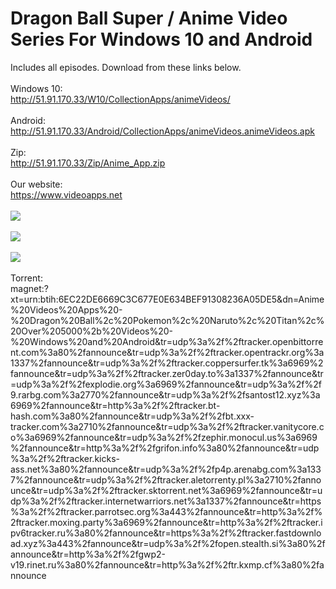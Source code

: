 # Dragon Ball Super / Anime Video Series For Windows 10 and Android
Includes all episodes. Download from these links below.
<br/>
<br/>
Windows 10:
<br/>
http://51.91.170.33/W10/CollectionApps/animeVideos/
<br/>
<br/>
Android:
<br/>
http://51.91.170.33/Android/CollectionApps/animeVideos.animeVideos.apk
<br/>
<br/>
Zip:
<br/>
http://51.91.170.33/Zip/Anime_App.zip
<br/>
<br/>
Our website:
<br/>
https://www.videoapps.net
<br/>
<br/>
<img src="http://51.91.170.33/W10/CollectionApps/animeVideos/1.png"/>
<br/>
<br/>
<img src="http://51.91.170.33/W10/CollectionApps/animeVideos/2.png" />
<br/>
<br/>
<img src="http://51.91.170.33/W10/CollectionApps/animeVideos/3.png" />
<br/>
<br/>
Torrent:
<br/>
magnet:?xt=urn:btih:6EC22DE6669C3C677E0E634BEF91308236A05DE5&dn=Anime%20Videos%20Apps%20-%20Dragon%20Ball%2c%20Pokemon%2c%20Naruto%2c%20Titan%2c%20Over%205000%2b%20Videos%20-%20Windows%20and%20Android&tr=udp%3a%2f%2ftracker.openbittorrent.com%3a80%2fannounce&tr=udp%3a%2f%2ftracker.opentrackr.org%3a1337%2fannounce&tr=udp%3a%2f%2ftracker.coppersurfer.tk%3a6969%2fannounce&tr=udp%3a%2f%2ftracker.zer0day.to%3a1337%2fannounce&tr=udp%3a%2f%2fexplodie.org%3a6969%2fannounce&tr=udp%3a%2f%2f9.rarbg.com%3a2770%2fannounce&tr=udp%3a%2f%2fsantost12.xyz%3a6969%2fannounce&tr=http%3a%2f%2ftracker.bt-hash.com%3a80%2fannounce&tr=udp%3a%2f%2fbt.xxx-tracker.com%3a2710%2fannounce&tr=udp%3a%2f%2ftracker.vanitycore.co%3a6969%2fannounce&tr=udp%3a%2f%2fzephir.monocul.us%3a6969%2fannounce&tr=http%3a%2f%2fgrifon.info%3a80%2fannounce&tr=udp%3a%2f%2ftracker.kicks-ass.net%3a80%2fannounce&tr=udp%3a%2f%2fp4p.arenabg.com%3a1337%2fannounce&tr=udp%3a%2f%2ftracker.aletorrenty.pl%3a2710%2fannounce&tr=udp%3a%2f%2ftracker.sktorrent.net%3a6969%2fannounce&tr=udp%3a%2f%2ftracker.internetwarriors.net%3a1337%2fannounce&tr=https%3a%2f%2ftracker.parrotsec.org%3a443%2fannounce&tr=http%3a%2f%2ftracker.moxing.party%3a6969%2fannounce&tr=http%3a%2f%2ftracker.ipv6tracker.ru%3a80%2fannounce&tr=https%3a%2f%2ftracker.fastdownload.xyz%3a443%2fannounce&tr=udp%3a%2f%2fopen.stealth.si%3a80%2fannounce&tr=http%3a%2f%2fgwp2-v19.rinet.ru%3a80%2fannounce&tr=http%3a%2f%2ftr.kxmp.cf%3a80%2fannounce
